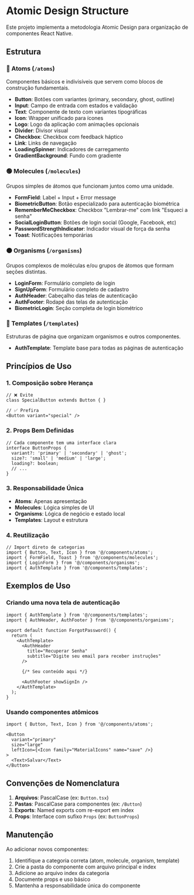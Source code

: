 # Atomic Design Structure

Este projeto implementa a metodologia Atomic Design para organização de componentes React Native.

## Estrutura

### 🔵 Atoms (`/atoms`)
Componentes básicos e indivisíveis que servem como blocos de construção fundamentais.

- **Button**: Botões com variantes (primary, secondary, ghost, outline)
- **Input**: Campo de entrada com estados e validação
- **Text**: Componente de texto com variantes tipográficas
- **Icon**: Wrapper unificado para ícones
- **Logo**: Logo da aplicação com animações opcionais
- **Divider**: Divisor visual
- **Checkbox**: Checkbox com feedback háptico
- **Link**: Links de navegação
- **LoadingSpinner**: Indicadores de carregamento
- **GradientBackground**: Fundo com gradiente

### 🟢 Molecules (`/molecules`)
Grupos simples de átomos que funcionam juntos como uma unidade.

- **FormField**: Label + Input + Error message
- **BiometricButton**: Botão especializado para autenticação biométrica
- **RememberMeCheckbox**: Checkbox "Lembrar-me" com link "Esqueci a senha"
- **SocialLoginButton**: Botões de login social (Google, Facebook, etc)
- **PasswordStrengthIndicator**: Indicador visual de força da senha
- **Toast**: Notificações temporárias

### 🟠 Organisms (`/organisms`)
Grupos complexos de moléculas e/ou grupos de átomos que formam seções distintas.

- **LoginForm**: Formulário completo de login
- **SignUpForm**: Formulário completo de cadastro
- **AuthHeader**: Cabeçalho das telas de autenticação
- **AuthFooter**: Rodapé das telas de autenticação
- **BiometricLogin**: Seção completa de login biométrico

### 🔴 Templates (`/templates`)
Estruturas de página que organizam organismos e outros componentes.

- **AuthTemplate**: Template base para todas as páginas de autenticação

## Princípios de Uso

### 1. Composição sobre Herança
```tsx
// ❌ Evite
class SpecialButton extends Button { }

// ✅ Prefira
<Button variant="special" />
```

### 2. Props Bem Definidas
```tsx
// Cada componente tem uma interface clara
interface ButtonProps {
  variant?: 'primary' | 'secondary' | 'ghost';
  size?: 'small' | 'medium' | 'large';
  loading?: boolean;
  // ...
}
```

### 3. Responsabilidade Única
- **Atoms**: Apenas apresentação
- **Molecules**: Lógica simples de UI
- **Organisms**: Lógica de negócio e estado local
- **Templates**: Layout e estrutura

### 4. Reutilização
```tsx
// Import direto de categorias
import { Button, Text, Icon } from '@/components/atoms';
import { FormField, Toast } from '@/components/molecules';
import { LoginForm } from '@/components/organisms';
import { AuthTemplate } from '@/components/templates';
```

## Exemplos de Uso

### Criando uma nova tela de autenticação
```tsx
import { AuthTemplate } from '@/components/templates';
import { AuthHeader, AuthFooter } from '@/components/organisms';

export default function ForgotPassword() {
  return (
    <AuthTemplate>
      <AuthHeader 
        title="Recuperar Senha"
        subtitle="Digite seu email para receber instruções"
      />
      
      {/* Seu conteúdo aqui */}
      
      <AuthFooter showSignIn />
    </AuthTemplate>
  );
}
```

### Usando componentes atômicos
```tsx
import { Button, Text, Icon } from '@/components/atoms';

<Button 
  variant="primary"
  size="large"
  leftIcon={<Icon family="MaterialIcons" name="save" />}
>
  <Text>Salvar</Text>
</Button>
```

## Convenções de Nomenclatura

1. **Arquivos**: PascalCase (ex: `Button.tsx`)
2. **Pastas**: PascalCase para componentes (ex: `/Button`)
3. **Exports**: Named exports com re-export em index
4. **Props**: Interface com sufixo `Props` (ex: `ButtonProps`)

## Manutenção

Ao adicionar novos componentes:

1. Identifique a categoria correta (atom, molecule, organism, template)
2. Crie a pasta do componente com arquivo principal e index
3. Adicione ao arquivo index da categoria
4. Documente props e uso básico
5. Mantenha a responsabilidade única do componente